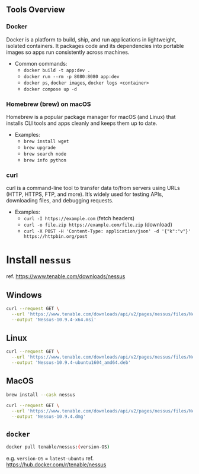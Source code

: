 ## Tools Overview

### Docker
Docker is a platform to build, ship, and run applications in lightweight, isolated containers. It packages code and its dependencies into portable images so apps run consistently across machines.

- Common commands:
  - `docker build -t app:dev .`
  - `docker run --rm -p 8080:8080 app:dev`
  - `docker ps`, `docker images`, `docker logs <container>`
  - `docker compose up -d`

### Homebrew (brew) on macOS
Homebrew is a popular package manager for macOS (and Linux) that installs CLI tools and apps cleanly and keeps them up to date.

- Examples:
  - `brew install wget`
  - `brew upgrade`
  - `brew search node`
  - `brew info python`

### curl
curl is a command-line tool to transfer data to/from servers using URLs (HTTP, HTTPS, FTP, and more). It’s widely used for testing APIs, downloading files, and debugging requests.

- Examples:
  - `curl -I https://example.com`  (fetch headers)
  - `curl -o file.zip https://example.com/file.zip`  (download)
  - `curl -X POST -H 'Content-Type: application/json' -d '{"k":"v"}' https://httpbin.org/post`


# Install `nessus`

ref. https://www.tenable.com/downloads/nessus

## Windows 

```bash
curl --request GET \
  --url 'https://www.tenable.com/downloads/api/v2/pages/nessus/files/Nessus-10.9.4-x64.msi' \
  --output 'Nessus-10.9.4-x64.msi'
```

## Linux 

```bash
curl --request GET \
  --url 'https://www.tenable.com/downloads/api/v2/pages/nessus/files/Nessus-10.9.4-ubuntu1604_amd64.deb' \
  --output 'Nessus-10.9.4-ubuntu1604_amd64.deb'
```

## MacOS

```bash
brew install --cask nessus
```

```bash
curl --request GET \
  --url 'https://www.tenable.com/downloads/api/v2/pages/nessus/files/Nessus-10.9.4.dmg' \
  --output 'Nessus-10.9.4.dmg'
```

## `docker` 

```bash 
docker pull tenable/nessus:(version-OS)
```

e.g. `version-OS` = `latest-ubuntu`
ref. https://hub.docker.com/r/tenable/nessus
